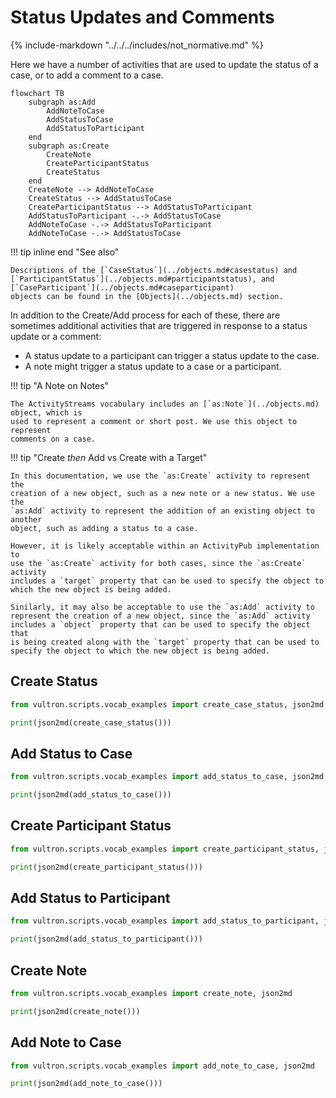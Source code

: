 # Status Updates and Comments

{% include-markdown "../../../includes/not_normative.md" %}

Here we have a number of activities that are used to update the status of a
case, or to add a comment to a case.

```mermaid
flowchart TB
    subgraph as:Add
        AddNoteToCase
        AddStatusToCase
        AddStatusToParticipant
    end
    subgraph as:Create
        CreateNote
        CreateParticipantStatus
        CreateStatus
    end
    CreateNote --> AddNoteToCase
    CreateStatus --> AddStatusToCase
    CreateParticipantStatus --> AddStatusToParticipant
    AddStatusToParticipant -.-> AddStatusToCase
    AddNoteToCase -.-> AddStatusToParticipant
    AddNoteToCase -.-> AddStatusToCase
```

!!! tip inline end "See also"

    Descriptions of the [`CaseStatus`](../objects.md#casestatus) and
    [`ParticipantStatus`](../objects.md#participantstatus), and [`CaseParticipant`](../objects.md#caseparticipant)
    objects can be found in the [Objects](../objects.md) section.

In addition to the Create/Add process for
each of these, there are sometimes additional activities that are triggered in
response to a status update or a comment:

- A status update to a participant can trigger a status update to the case.
- A note might trigger a status update to a case or a participant.

!!! tip "A Note on Notes"

    The ActivityStreams vocabulary includes an [`as:Note`](../objects.md) object, which is
    used to represent a comment or short post. We use this object to represent 
    comments on a case.

!!! tip "Create *then* Add vs Create with a Target"

    In this documentation, we use the `as:Create` activity to represent the 
    creation of a new object, such as a new note or a new status. We use the 
    `as:Add` activity to represent the addition of an existing object to another 
    object, such as adding a status to a case.

    However, it is likely acceptable within an ActivityPub implementation to
    use the `as:Create` activity for both cases, since the `as:Create` activity
    includes a `target` property that can be used to specify the object to
    which the new object is being added.

    Sinilarly, it may also be acceptable to use the `as:Add` activity to
    represent the creation of a new object, since the `as:Add` activity
    includes a `object` property that can be used to specify the object that
    is being created along with the `target` property that can be used to
    specify the object to which the new object is being added.

## Create Status

```python exec="true" idprefix=""
from vultron.scripts.vocab_examples import create_case_status, json2md

print(json2md(create_case_status()))
```

## Add Status to Case

```python exec="true" idprefix=""
from vultron.scripts.vocab_examples import add_status_to_case, json2md

print(json2md(add_status_to_case()))
```

## Create Participant Status

```python exec="true" idprefix=""
from vultron.scripts.vocab_examples import create_participant_status, json2md

print(json2md(create_participant_status()))
```

## Add Status to Participant

```python exec="true" idprefix=""
from vultron.scripts.vocab_examples import add_status_to_participant, json2md

print(json2md(add_status_to_participant()))
```

## Create Note

```python exec="true" idprefix=""
from vultron.scripts.vocab_examples import create_note, json2md

print(json2md(create_note()))
```

## Add Note to Case

```python exec="true" idprefix=""
from vultron.scripts.vocab_examples import add_note_to_case, json2md

print(json2md(add_note_to_case()))
```
